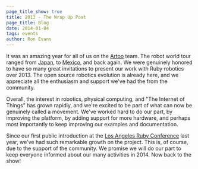 ```yaml
---
page_title_show: true
title: 2013 - The Wrap Up Post
page_title: Blog
date: 2014-01-04
tags: events
author: Ron Evans
---
```


It was an amazing year for all of us on the [Artoo](http://artoo.io) team. The robot world tour ranged from [Japan](http://rubykaigi.org/2013), to [Mexico](http://magmaconf.com/), and back again. We were genuinely honored to have so many great invitations to present our work with Ruby robotics over 2013. The open source robotics evolution is already here, and we appreciate all the enthusiasm and support we've had the from the community.

Overall, the interest in robotics, physical computing, and "The Internet of Things" has grown rapidly, and we're excited to be part of what can now be genuinely called a movement. We've worked hard to do our part, by improving the platform, by adding support for more hardware, and perhaps most importantly to keep improving our examples and documentation.

Since our first public introduction at the [Los Angeles Ruby Conference](http://larubyconf.com) last year, we've had such remarkable growth on the project. This is, of course, due to the support of the community. We promise we will do our part to keep everyone informed about our many activities in 2014. Now back to the show!
